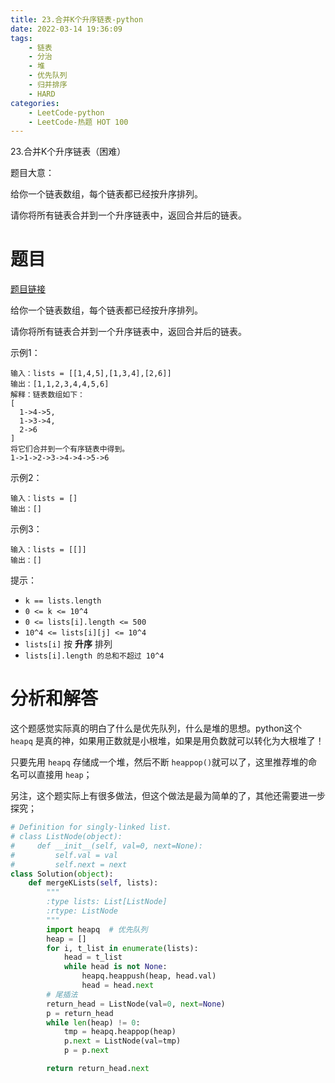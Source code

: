 ```yaml
---
title: 23.合并K个升序链表-python
date: 2022-03-14 19:36:09
tags:
    - 链表
    - 分治
    - 堆
    - 优先队列
    - 归并排序
    - HARD
categories:
	- LeetCode-python
	- LeetCode-热题 HOT 100
---
```


23.合并K个升序链表（困难）

题目大意：

给你一个链表数组，每个链表都已经按升序排列。

请你将所有链表合并到一个升序链表中，返回合并后的链表。

<!--more-->

# 题目

[题目链接](https://leetcode-cn.com/problems/merge-k-sorted-lists/)

给你一个链表数组，每个链表都已经按升序排列。

请你将所有链表合并到一个升序链表中，返回合并后的链表。

示例1：
```
输入：lists = [[1,4,5],[1,3,4],[2,6]]
输出：[1,1,2,3,4,4,5,6]
解释：链表数组如下：
[
  1->4->5,
  1->3->4,
  2->6
]
将它们合并到一个有序链表中得到。
1->1->2->3->4->4->5->6
```

示例2：
```
输入：lists = []
输出：[]
```

示例3：
```
输入：lists = [[]]
输出：[]
```

提示：
- ```k == lists.length```
- ```0 <= k <= 10^4```
- ```0 <= lists[i].length <= 500```
- ```10^4 <= lists[i][j] <= 10^4```
- ```lists[i]``` 按 **升序** 排列
- ```lists[i].length 的总和不超过 10^4```

# 分析和解答

这个题感觉实际真的明白了什么是优先队列，什么是堆的思想。python这个 ```heapq``` 是真的神，如果用正数就是小根堆，如果是用负数就可以转化为大根堆了！

只要先用 ```heapq``` 存储成一个堆，然后不断 ```heappop()```就可以了，这里推荐堆的命名可以直接用 ```heap```；

另注，这个题实际上有很多做法，但这个做法是最为简单的了，其他还需要进一步探究；

```python
# Definition for singly-linked list.
# class ListNode(object):
#     def __init__(self, val=0, next=None):
#         self.val = val
#         self.next = next
class Solution(object):
    def mergeKLists(self, lists):
        """
        :type lists: List[ListNode]
        :rtype: ListNode
        """
        import heapq  # 优先队列
        heap = []
        for i, t_list in enumerate(lists):
            head = t_list
            while head is not None:
                heapq.heappush(heap, head.val)
                head = head.next
        # 尾插法
        return_head = ListNode(val=0, next=None)
        p = return_head
        while len(heap) != 0:
            tmp = heapq.heappop(heap)
            p.next = ListNode(val=tmp)
            p = p.next

        return return_head.next
```
